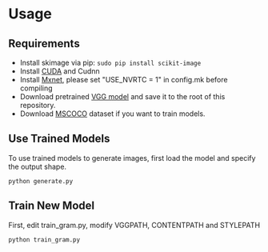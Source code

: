 # Usage 

## Requirements 
* Install skimage via pip: ```sudo pip install scikit-image```
* Install [CUDA](https://developer.nvidia.com/cuda-downloads) and Cudnn
* Install [Mxnet](https://github.com/dmlc/mxnet), please set "USE_NVRTC = 1" in config.mk before compiling
* Download pretrained [VGG model](https://github.com/dmlc/web-data/raw/master/mxnet/neural-style/model/vgg19.params) and save it to the root of this repository.
* Download [MSCOCO](http://msvocds.blob.core.windows.net/coco2014/train2014.zip) dataset if you want to train models.

## Use Trained Models
To use trained models to generate images, first load the model and specify the output shape.
```
python generate.py
```

## Train New Model
First, edit train_gram.py, modify VGGPATH, CONTENTPATH and STYLEPATH
```
python train_gram.py
```
